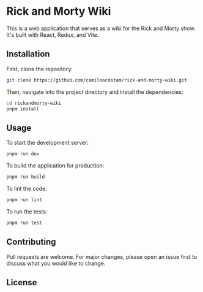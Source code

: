 # Rick and Morty Wiki

This is a web application that serves as a wiki for the Rick and Morty show. It's built with React, Redux, and Vite.

## Installation

First, clone the repository:

```bash
git clone https://github.com/camiloacostam/rick-and-morty-wiki.git
```

Then, navigate into the project directory and install the dependencies:

```bash
cd rickandmorty-wiki
pnpm install
```

## Usage

To start the development server:

```bash
pnpm run dev
```

To build the application for production:

```bash
pnpm run build
```

To lint the code:

```bash
pnpm run lint
```

To run the tests:

```bash
pnpm run test
```

## Contributing

Pull requests are welcome. For major changes, please open an issue first to discuss what you would like to change.

## License
